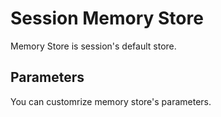 # Session Memory Store

Memory Store is session's default store.

## Parameters

You can customrize memory store's parameters.
